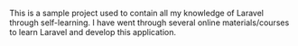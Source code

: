 This is a sample project used to contain all my knowledge of Laravel through self-learning. I have went through several online materials/courses to learn Laravel and develop this application. 
